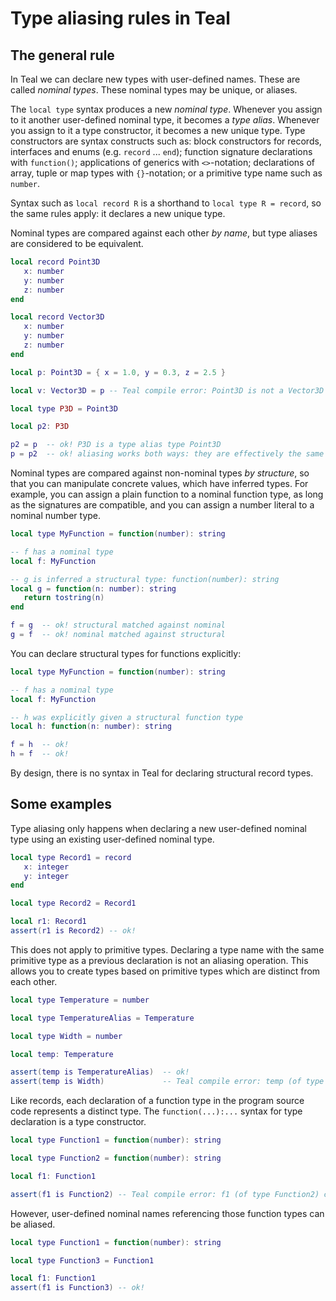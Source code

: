 # Type aliasing rules in Teal

## The general rule

In Teal we can declare new types with user-defined names. These are called
_nominal types_. These nominal types may be unique, or aliases.

The `local type` syntax produces a new _nominal type_. Whenever you assign to
it another user-defined nominal type, it becomes a _type alias_. Whenever you
assign to it a type constructor, it becomes a new unique type. Type
constructors are syntax constructs such as: block constructors for records,
interfaces and enums (e.g. `record` ... `end`); function signature
declarations with `function()`; applications of generics with `<>`-notation;
declarations of array, tuple or map types with `{}`-notation; or a primitive
type name such as `number`.

Syntax such as `local record R` is a shorthand to `local type R = record`, so
the same rules apply: it declares a new unique type.

Nominal types are compared against each other _by name_, but type aliases are
considered to be equivalent.

```lua
local record Point3D
   x: number
   y: number
   z: number
end

local record Vector3D
   x: number
   y: number
   z: number
end

local p: Point3D = { x = 1.0, y = 0.3, z = 2.5 }

local v: Vector3D = p -- Teal compile error: Point3D is not a Vector3D

local type P3D = Point3D

local p2: P3D

p2 = p  -- ok! P3D is a type alias type Point3D
p = p2  -- ok! aliasing works both ways: they are effectively the same type
```

Nominal types are compared against non-nominal types _by structure_, so that
you can manipulate concrete values, which have inferred types. For example,
you can assign a plain function to a nominal function type, as long as the
signatures are compatible, and you can assign a number literal to a nominal
number type.

```lua
local type MyFunction = function(number): string

-- f has a nominal type
local f: MyFunction

-- g is inferred a structural type: function(number): string
local g = function(n: number): string
   return tostring(n)
end

f = g  -- ok! structural matched against nominal
g = f  -- ok! nominal matched against structural
```

You can declare structural types for functions explicitly:

```lua
local type MyFunction = function(number): string

-- f has a nominal type
local f: MyFunction

-- h was explicitly given a structural function type
local h: function(n: number): string

f = h  -- ok!
h = f  -- ok!
```

By design, there is no syntax in Teal for declaring structural record types.

## Some examples

Type aliasing only happens when declaring a new user-defined nominal type
using an existing user-defined nominal type.

```lua
local type Record1 = record
   x: integer
   y: integer
end

local type Record2 = Record1

local r1: Record1
assert(r1 is Record2) -- ok!
```

This does not apply to primitive types. Declaring a type name with the same
primitive type as a previous declaration is not an aliasing operation. This
allows you to create types based on primitive types which are distinct from
each other.

```lua
local type Temperature = number

local type TemperatureAlias = Temperature

local type Width = number

local temp: Temperature

assert(temp is TemperatureAlias)  -- ok!
assert(temp is Width)             -- Teal compile error: temp (of type Temperature) can never be a Width
```

Like records, each declaration of a function type in the program source code
represents a distinct type. The `function(...):...` syntax for type
declaration is a type constructor.

```lua
local type Function1 = function(number): string

local type Function2 = function(number): string

local f1: Function1

assert(f1 is Function2) -- Teal compile error: f1 (of type Function2) can never be a Function1
```

However, user-defined nominal names referencing those function types can be
aliased.

```lua
local type Function1 = function(number): string

local type Function3 = Function1

local f1: Function1
assert(f1 is Function3) -- ok!
```

